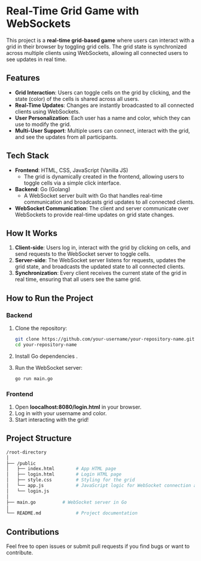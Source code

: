 # Real-Time Grid Game with WebSockets

This project is a **real-time grid-based game** where users can interact with a grid in their browser by toggling grid cells. The grid state is synchronized across multiple clients using WebSockets, allowing all connected users to see updates in real time.

## Features

- **Grid Interaction**: Users can toggle cells on the grid by clicking, and the state (color) of the cells is shared across all users.
- **Real-Time Updates**: Changes are instantly broadcasted to all connected clients using WebSockets.
- **User Personalization**: Each user has a name and color, which they can use to modify the grid.
- **Multi-User Support**: Multiple users can connect, interact with the grid, and see the updates from all participants.

## Tech Stack

- **Frontend**: HTML, CSS, JavaScript (Vanilla JS)
  - The grid is dynamically created in the frontend, allowing users to toggle cells via a simple click interface.
- **Backend**: Go (Golang)
  - A WebSocket server built with Go that handles real-time communication and broadcasts grid updates to all connected clients.
- **WebSocket Communication**: The client and server communicate over WebSockets to provide real-time updates on grid state changes.

## How It Works

1. **Client-side**: Users log in, interact with the grid by clicking on cells, and send requests to the WebSocket server to toggle cells.
2. **Server-side**: The WebSocket server listens for requests, updates the grid state, and broadcasts the updated state to all connected clients.
3. **Synchronization**: Every client receives the current state of the grid in real time, ensuring that all users see the same grid.

## How to Run the Project

### Backend

1. Clone the repository:
   ```bash
   git clone https://github.com/your-username/your-repository-name.git
   cd your-repository-name
   ```
2. Install Go dependencies .
3. Run the WebSocket server:

   ```bash
   go run main.go

   ```

### Frontend

1. Open **loocalhost:8080/login.html** in your browser.
2. Log in with your username and color.
3. Start interacting with the grid!

## Project Structure

```bash
/root-directory
│
├── /public
│   ├── index.html        # App HTML page
│   ├── login.html        # Login HTML page
│   ├── style.css         # Styling for the grid
│   └── app.js            # JavaScript logic for WebSocket connection and grid interaction
│   └── login.js
│
├── main.go          # WebSocket server in Go
│
└── README.md             # Project documentation

```

## Contributions

Feel free to open issues or submit pull requests if you find bugs or want to contribute.
